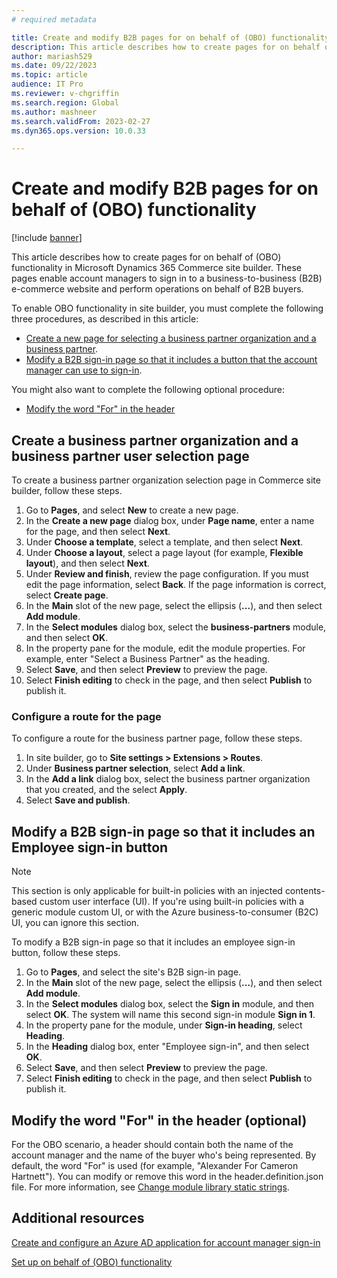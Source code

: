 ```yaml
---
# required metadata

title: Create and modify B2B pages for on behalf of (OBO) functionality
description: This article describes how to create pages for on behalf of (OBO) functionality in Microsoft Dynamics 365 Commerce site builder.
author: mariash529
ms.date: 09/22/2023
ms.topic: article
audience: IT Pro
ms.reviewer: v-chgriffin
ms.search.region: Global
ms.author: mashneer
ms.search.validFrom: 2023-02-27
ms.dyn365.ops.version: 10.0.33

---
```


# Create and modify B2B pages for on behalf of (OBO) functionality

[!include [banner](includes/banner.md)]

This article describes how to create pages for on behalf of (OBO) functionality in Microsoft Dynamics 365 Commerce site builder. These pages enable account managers to sign in to a business-to-business (B2B) e-commerce website and perform operations on behalf of B2B buyers.

To enable OBO functionality in site builder, you must complete the following three procedures, as described in this article:

- [Create a new page for selecting a business partner organization and a business partner](#create-a-business-partner-organization-and-a-business-partner-user-selection-page).
- [Modify a B2B sign-in page so that it includes a button that the account manager can use to sign-in](#modify-a-b2b-sign-in-page-so-that-it-includes-an-employee-sign-in-button).

You might also want to complete the following optional procedure:

- [Modify the word "For" in the header](#modify-the-word-for-in-the-header-optional)

## Create a business partner organization and a business partner user selection page

To create a business partner organization selection page in Commerce site builder, follow these steps.

1. Go to **Pages**, and select **New** to create a new page.
1. In the **Create a new page** dialog box, under **Page name**, enter a name for the page, and then select **Next**.
1. Under **Choose a template**, select a template, and then select **Next**.
1. Under **Choose a layout**, select a page layout (for example, **Flexible layout**), and then select **Next**.
1. Under **Review and finish**, review the page configuration. If you must edit the page information, select **Back**. If the page information is correct, select **Create page**. 
1. In the **Main** slot of the new page, select the ellipsis (**...**), and then select **Add module**.
1. In the **Select modules** dialog box, select the **business-partners** module, and then select **OK**.
1. In the property pane for the module, edit the module properties. For example, enter "Select a Business Partner" as the heading.
1. Select **Save**, and then select **Preview** to preview the page.
1. Select **Finish editing** to check in the page, and then select **Publish** to publish it.

### Configure a route for the page

To configure a route for the business partner page, follow these steps.

1. In site builder, go to **Site settings \> Extensions \> Routes**.
1. Under **Business partner selection**, select **Add a link**.
1. In the **Add a link** dialog box, select the business partner organization that you created, and the select **Apply**.
1. Select **Save and publish**.

## Modify a B2B sign-in page so that it includes an Employee sign-in button

> [!NOTE]
> This section is only applicable for built-in policies with an injected contents-based custom user interface (UI). If you're using built-in policies with a generic module custom UI, or with the Azure business-to-consumer (B2C) UI, you can ignore this section.
 
To modify a B2B sign-in page so that it includes an employee sign-in button, follow these steps.

1. Go to **Pages**, and select the site's B2B sign-in page.
1. In the **Main** slot of the new page, select the ellipsis (**...**), and then select **Add module**.
1. In the **Select modules** dialog box, select the **Sign in** module, and then select **OK**. The system will name this second sign-in module **Sign in 1**.
1. In the property pane for the module, under **Sign-in heading**, select **Heading**.
1. In the **Heading** dialog box, enter "Employee sign-in", and then select **OK**.
1. Select **Save**, and then select **Preview** to preview the page.
1. Select **Finish editing** to check in the page, and then select **Publish** to publish it.

## Modify the word "For" in the header (optional)

For the OBO scenario, a header should contain both the name of the account manager and the name of the buyer who's being represented. By default, the word "For" is used (for example, "Alexander For Cameron Hartnett"). You can modify or remove this word in the header.definition.json file. For more information, see [Change module library static strings](e-commerce-extensibility/change-module-library-strings.md).

## Additional resources

[Create and configure an Azure AD application for account manager sign-in](obo-create-aad-application.md)

[Set up on behalf of (OBO) functionality](obo-configure-hq.md)
